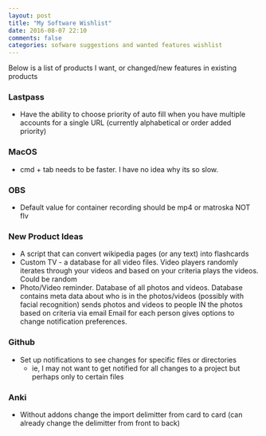 ```yaml
---
layout: post
title: "My Software Wishlist"
date: 2016-08-07 22:10
comments: false
categories: sofware suggestions and wanted features wishlist
---
```


Below is a list of products I want, or changed/new features in existing products

### Lastpass
- Have the ability to choose priority of auto fill when you have multiple accounts for a single URL (currently alphabetical or order added priority)

### MacOS
- cmd + tab needs to be faster. I have no idea why its so slow.

### OBS
- Default value for container recording should be mp4 or matroska NOT flv

### New Product Ideas
- A script that can convert wikipedia pages (or any text) into flashcards
- Custom TV - a database for all video files. Video players randomly iterates through your videos and based on your criteria plays the videos. Could be random
- Photo/Video reminder. Database of all photos and videos. Database contains meta data about who is in the photos/videos (possibly with facial recognition)
sends photos and videos to people IN the photos based on criteria via email
Email for each person gives options to change notification preferences.

### Github
- Set up notifications to see changes for specific files or directories
  - ie, I may not want to get notified for all changes to a project but perhaps only to certain files

### Anki
- Without addons change the import delimitter from card to card (can already change the delimitter from front to back)
